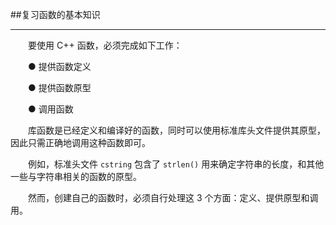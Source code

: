 ##复习函数的基本知识

---

&emsp;&emsp;要使用 C++ 函数，必须完成如下工作：

&emsp;&emsp;● 提供函数定义

&emsp;&emsp;● 提供函数原型

&emsp;&emsp;● 调用函数

&emsp;&emsp;库函数是已经定义和编译好的函数，同时可以使用标准库头文件提供其原型，因此只需正确地调用这种函数即可。

&emsp;&emsp;例如，标准头文件 `cstring` 包含了 `strlen()` 用来确定字符串的长度，和其他一些与字符串相关的函数的原型。

&emsp;&emsp;然而，创建自己的函数时，必须自行处理这 3 个方面：定义、提供原型和调用。